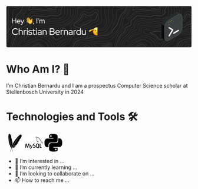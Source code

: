 ![banner](https://github.com/cbernardu/cbernardu/blob/main/assets/github-header-image.png)
# Who Am I? 🤔
I’m Christian Bernardu and I am a prospectus Computer Science scholar at Stellenbosch University in 2024

# Technologies and Tools 🛠️
![maven](https://github.com/cbernardu/cbernardu/blob/main/assets/apachemaven.svg) ![mysql](https://github.com/cbernardu/cbernardu/blob/main/assets/mysql.svg) ![python](https://github.com/cbernardu/cbernardu/blob/main/assets/python.svg)
- 👀 I’m interested in ...
- 🌱 I’m currently learning ...
- 💞️ I’m looking to collaborate on ...
- 📫 How to reach me ...

<!---
cbernardu/cbernardu is a ✨ special ✨ repository because its `README.md` (this file) appears on your GitHub profile.
You can click the Preview link to take a look at your changes.
--->
